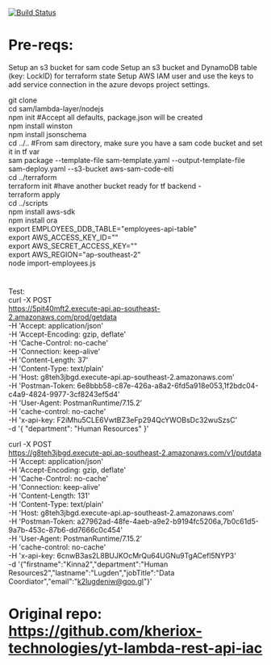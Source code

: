 [![Build Status](https://dev.azure.com/eiti-demo/devops1/_apis/build/status/aws-apigwy-lambda-sam-terraform?branchName=master)](https://dev.azure.com/eiti-demo/devops1/_build/latest?definitionId=3&branchName=master)


# Pre-reqs:
Setup an s3 bucket for sam code
Setup an s3 bucket and DynamoDB table (key: LockID) for terraform state
Setup AWS IAM user and use the keys to add service connection in the azure devops project settings.

git clone <br>
cd sam/lambda-layer/nodejs<br>
npm init #Accept all defaults, package.json will be created<br>
npm install winston<br>
npm install jsonschema<br>
cd ../..  #From sam directory, make sure you have a sam code bucket and set it in tf var<br>
sam package --template-file sam-template.yaml --output-template-file sam-deploy.yaml --s3-bucket aws-sam-code-eiti<br>
cd ../terraform<br>
terraform init  #have another bucket ready for tf backend - <br>
terraform apply<br>
cd ../scripts<br>
npm install aws-sdk<br>
npm install ora<br>
export EMPLOYEES_DDB_TABLE="employees-api-table"<br>
export AWS_ACCESS_KEY_ID=""<br>
export AWS_SECRET_ACCESS_KEY=""<br>
export AWS_REGION="ap-southeast-2"<br>
node import-employees.js<br>

#
Test:<br>
curl -X POST \
  https://5pit40mft2.execute-api.ap-southeast-2.amazonaws.com/prod/getdata \
  -H 'Accept: application/json' \
  -H 'Accept-Encoding: gzip, deflate' \
  -H 'Cache-Control: no-cache' \
  -H 'Connection: keep-alive' \
  -H 'Content-Length: 37' \
  -H 'Content-Type: text/plain' \
  -H 'Host: g8teh3jbgd.execute-api.ap-southeast-2.amazonaws.com' \
  -H 'Postman-Token: 6e8bbb58-c87e-426a-a8a2-6fd5a918e053,1f2bdc04-c4a9-4824-9977-3cf8243ef5d4' \
  -H 'User-Agent: PostmanRuntime/7.15.2' \
  -H 'cache-control: no-cache' \
  -H 'x-api-key: F2iMhu5CLE6VwtBZ3eFp294QcYWOBsDc32wuSzsC' \
  -d '{
  "department": "Human Resources"
}'

curl -X POST \
  https://g8teh3jbgd.execute-api.ap-southeast-2.amazonaws.com/v1/putdata \
  -H 'Accept: application/json' \
  -H 'Accept-Encoding: gzip, deflate' \
  -H 'Cache-Control: no-cache' \
  -H 'Connection: keep-alive' \
  -H 'Content-Length: 131' \
  -H 'Content-Type: text/plain' \
  -H 'Host: g8teh3jbgd.execute-api.ap-southeast-2.amazonaws.com' \
  -H 'Postman-Token: a27962ad-48fe-4aeb-a9e2-b9194fc5206a,7b0c61d5-9a7b-453c-87b6-dd7666c0c454' \
  -H 'User-Agent: PostmanRuntime/7.15.2' \
  -H 'cache-control: no-cache' \
  -H 'x-api-key: 6cnwB3as2L8BUJKOcMrQu64UGNu9TgACefl5NYP3' \
  -d '{"firstname":"Kinna2","department":"Human Resources2","lastname":"Lugden","jobTitle":"Data Coordiator","email":"k2lugdeniw@goo.gl"}'
<br>
# Original repo:  https://github.com/kheriox-technologies/yt-lambda-rest-api-iac
